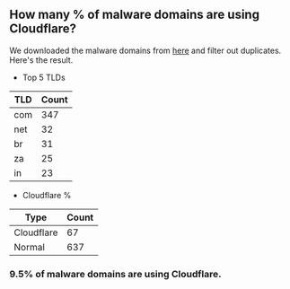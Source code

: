 ## How many % of malware domains are using Cloudflare?


We downloaded the malware domains from [here](https://urlhaus.abuse.ch) and filter out duplicates.
Here's the result.


[//]: # (start replacement)


- Top 5 TLDs

| TLD | Count |
| --- | --- |
| com | 347 |
| net | 32 |
| br | 31 |
| za | 25 |
| in | 23 |


- Cloudflare %

| Type | Count |
| --- | --- |
| Cloudflare | 67 |
| Normal | 637 |


### 9.5% of malware domains are using Cloudflare.